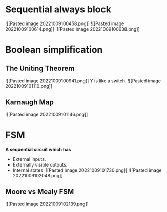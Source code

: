 # Sequential always block
![[Pasted image 20221009100458.png]]
![[Pasted image 20221009100614.png]]
![[Pasted image 20221009100638.png]]
# Boolean simplification
## The Uniting Theorem
![[Pasted image 20221009100941.png]]
Y is like a switch.
![[Pasted image 20221009101110.png]]
## Karnaugh Map
![[Pasted image 20221009101146.png]]
# FSM
**A sequential circuit which has**
* External inputs.
* Externally visible outputs.
* Internal states
![[Pasted image 20221009101730.png]]
![[Pasted image 20221009102048.png]]
## Moore vs Mealy FSM
![[Pasted image 20221009102139.png]]

